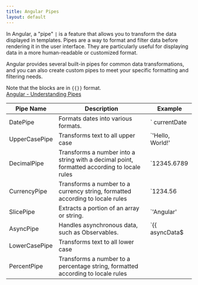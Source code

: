 ```yaml
---
title: Angular Pipes
layout: default
---
```


In Angular, a "pipe" `|` is a feature that allows you to transform the data displayed in templates. Pipes are a way to format and filter data before rendering it in the user interface. They are particularly useful for displaying data in a more human-readable or customized format.

Angular provides several built-in pipes for common data transformations, and you can also create custom pipes to meet your specific formatting and filtering needs.

Note that the blocks are in `{{}}` format.  
[Angular - Understanding Pipes](https://angular.io/guide/pipes-overview)

| Pipe Name | Description | Example |
| --- | --- | - |
| DatePipe      | Formats dates into various formats. | ` currentDate | date:'short' ` |
| UpperCasePipe | Transforms text to all upper case | `'Hello, World!' | uppercase`|
| DecimalPipe   | Transforms a number into a string with a decimal point, formatted according to locale rules | `12345.6789 | number:'1.2-2'`|
| CurrencyPipe  | Transforms a number to a currency string, formatted according to locale rules | `1234.56 | currency:'USD':'symbol':'1.2-2'` |
| SlicePipe     | Extracts a portion of an array or string. | `'Angular' | slice:0:3 ` |
| AsyncPipe     | Handles asynchronous data, such as Observables.  | `{{ asyncData$ | async }}`|
| LowerCasePipe | Transforms text to all lower case |
| PercentPipe   | Transforms a number to a percentage string, formatted according to locale rules |